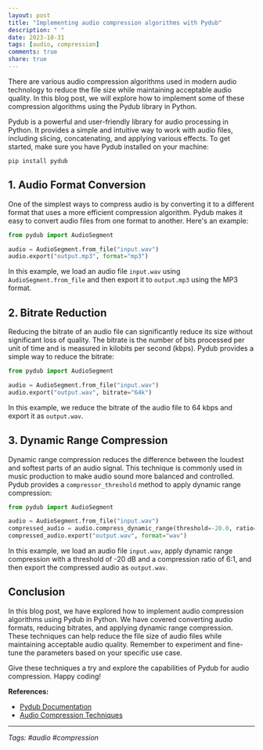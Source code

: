 ```yaml
---
layout: post
title: "Implementing audio compression algorithms with Pydub"
description: " "
date: 2023-10-31
tags: [audio, compression]
comments: true
share: true
---
```


There are various audio compression algorithms used in modern audio technology to reduce the file size while maintaining acceptable audio quality. In this blog post, we will explore how to implement some of these compression algorithms using the Pydub library in Python.

Pydub is a powerful and user-friendly library for audio processing in Python. It provides a simple and intuitive way to work with audio files, including slicing, concatenating, and applying various effects. To get started, make sure you have Pydub installed on your machine:

```
pip install pydub
```

## 1. Audio Format Conversion

One of the simplest ways to compress audio is by converting it to a different format that uses a more efficient compression algorithm. Pydub makes it easy to convert audio files from one format to another. Here's an example:

```python
from pydub import AudioSegment

audio = AudioSegment.from_file("input.wav")
audio.export("output.mp3", format="mp3")
```

In this example, we load an audio file `input.wav` using `AudioSegment.from_file` and then export it to `output.mp3` using the MP3 format.

## 2. Bitrate Reduction

Reducing the bitrate of an audio file can significantly reduce its size without significant loss of quality. The bitrate is the number of bits processed per unit of time and is measured in kilobits per second (kbps). Pydub provides a simple way to reduce the bitrate:

```python
from pydub import AudioSegment

audio = AudioSegment.from_file("input.wav")
audio.export("output.wav", bitrate="64k")
```

In this example, we reduce the bitrate of the audio file to 64 kbps and export it as `output.wav`.

## 3. Dynamic Range Compression

Dynamic range compression reduces the difference between the loudest and softest parts of an audio signal. This technique is commonly used in music production to make audio sound more balanced and controlled. Pydub provides a `compressor_threshold` method to apply dynamic range compression:

```python
from pydub import AudioSegment

audio = AudioSegment.from_file("input.wav")
compressed_audio = audio.compress_dynamic_range(threshold=-20.0, ratio=6.0)
compressed_audio.export("output.wav", format="wav")
```

In this example, we load an audio file `input.wav`, apply dynamic range compression with a threshold of -20 dB and a compression ratio of 6:1, and then export the compressed audio as `output.wav`.

## Conclusion

In this blog post, we have explored how to implement audio compression algorithms using Pydub in Python. We have covered converting audio formats, reducing bitrates, and applying dynamic range compression. These techniques can help reduce the file size of audio files while maintaining acceptable audio quality. Remember to experiment and fine-tune the parameters based on your specific use case.

Give these techniques a try and explore the capabilities of Pydub for audio compression. Happy coding!

**References:**

- [Pydub Documentation](https://github.com/jiaaro/pydub)
- [Audio Compression Techniques](https://en.wikipedia.org/wiki/Audio_data_compression) 

***

*Tags: #audio #compression*